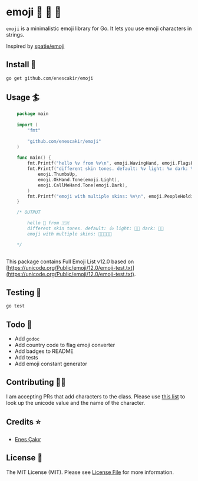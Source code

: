 # emoji :rocket: :school_satchel: :tada:
`emoji` is a minimalistic emoji library for Go. It lets you use emoji characters in strings.

Inspired by [spatie/emoji](https://github.com/spatie/emoji)

## Install :floppy_disk:
``` bash
go get github.com/enescakir/emoji
```

## Usage :surfer:
```go
    package main
    
    import (
        "fmt"
    
        "github.com/enescakir/emoji"
    )
    
    func main() {
        fmt.Printf("hello %v from %v\n", emoji.WavingHand, emoji.FlagsForFlagTurkey)
        fmt.Printf("different skin tones. default: %v light: %v dark: %v\n", 
            emoji.ThumbsUp,
            emoji.OkHand.Tone(emoji.Light),
            emoji.CallMeHand.Tone(emoji.Dark),
        )
        fmt.Printf("emoji with multiple skins: %v\n", emoji.PeopleHoldingHands.Tone(emoji.Light, emoji.Dark))
    }

    /* OUTPUT

        hello 👋 from 🇹🇷
        different skin tones. default: 👍 light: 👌🏻 dark: 🤙🏿
        emoji with multiple skins: 🧑🏻‍🤝‍🧑🏿

    */
    
```

This package contains Full Emoji List v12.0 based on [https://unicode.org/Public/emoji/12.0/emoji-test.txt](https://unicode.org/Public/emoji/12.0/emoji-test.txt).

## Testing :hammer:
``` bash
go test
```

## Todo :pushpin:
* Add `godoc`
* Add country code to flag emoji converter
* Add badges to README
* Add tests
* Add emoji constant generator

## Contributing :man_technologist:
I am accepting PRs that add characters to the class.
Please use [this list](http://unicode.org/emoji/charts/full-emoji-list.html) to look up the unicode value and the name of the character.

## Credits :star:
- [Enes Çakır](https://github.com/enescakir)

## License :scroll:
The MIT License (MIT). Please see [License File](LICENSE.md) for more information.

